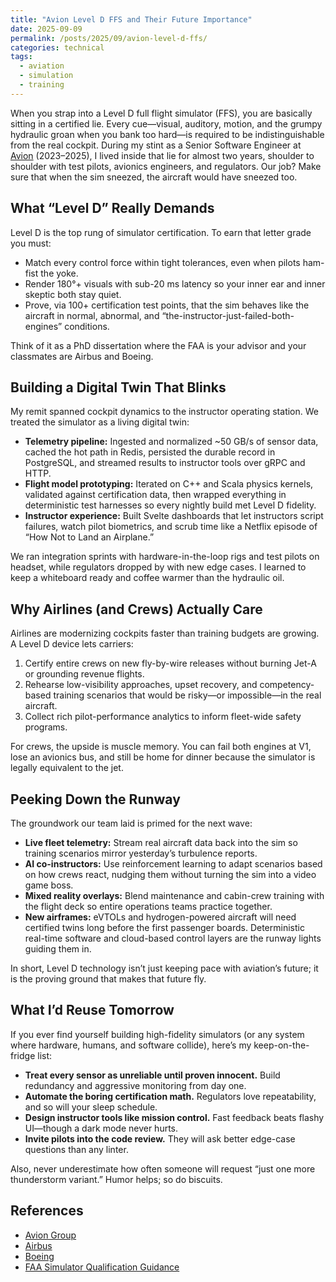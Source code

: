 ```yaml
---
title: "Avion Level D FFS and Their Future Importance"
date: 2025-09-09
permalink: /posts/2025/09/avion-level-d-ffs/
categories: technical
tags:
  - aviation
  - simulation
  - training
---
```


When you strap into a Level D full flight simulator (FFS), you are basically sitting in a certified lie. Every cue—visual, auditory, motion, and the grumpy hydraulic groan when you bank too hard—is required to be indistinguishable from the real cockpit. During my stint as a Senior Software Engineer at [Avion](https://www.aviongroup.aero) (2023–2025), I lived inside that lie for almost two years, shoulder to shoulder with test pilots, avionics engineers, and regulators. Our job? Make sure that when the sim sneezed, the aircraft would have sneezed too.

## What “Level D” Really Demands

Level D is the top rung of simulator certification. To earn that letter grade you must:

- Match every control force within tight tolerances, even when pilots ham-fist the yoke.
- Render 180°+ visuals with sub-20 ms latency so your inner ear and inner skeptic both stay quiet.
- Prove, via 100+ certification test points, that the sim behaves like the aircraft in normal, abnormal, and “the-instructor-just-failed-both-engines” conditions.

Think of it as a PhD dissertation where the FAA is your advisor and your classmates are Airbus and Boeing.

## Building a Digital Twin That Blinks

My remit spanned cockpit dynamics to the instructor operating station. We treated the simulator as a living digital twin:

- **Telemetry pipeline:** Ingested and normalized ~50 GB/s of sensor data, cached the hot path in Redis, persisted the durable record in PostgreSQL, and streamed results to instructor tools over gRPC and HTTP.
- **Flight model prototyping:** Iterated on C++ and Scala physics kernels, validated against certification data, then wrapped everything in deterministic test harnesses so every nightly build met Level D fidelity.
- **Instructor experience:** Built Svelte dashboards that let instructors script failures, watch pilot biometrics, and scrub time like a Netflix episode of “How Not to Land an Airplane.”

We ran integration sprints with hardware-in-the-loop rigs and test pilots on headset, while regulators dropped by with new edge cases. I learned to keep a whiteboard ready and coffee warmer than the hydraulic oil.

## Why Airlines (and Crews) Actually Care

Airlines are modernizing cockpits faster than training budgets are growing. A Level D device lets carriers:

1. Certify entire crews on new fly-by-wire releases without burning Jet-A or grounding revenue flights.
2. Rehearse low-visibility approaches, upset recovery, and competency-based training scenarios that would be risky—or impossible—in the real aircraft.
3. Collect rich pilot-performance analytics to inform fleet-wide safety programs.

For crews, the upside is muscle memory. You can fail both engines at V1, lose an avionics bus, and still be home for dinner because the simulator is legally equivalent to the jet.

## Peeking Down the Runway

The groundwork our team laid is primed for the next wave:

- **Live fleet telemetry:** Stream real aircraft data back into the sim so training scenarios mirror yesterday’s turbulence reports.
- **AI co-instructors:** Use reinforcement learning to adapt scenarios based on how crews react, nudging them without turning the sim into a video game boss.
- **Mixed reality overlays:** Blend maintenance and cabin-crew training with the flight deck so entire operations teams practice together.
- **New airframes:** eVTOLs and hydrogen-powered aircraft will need certified twins long before the first passenger boards. Deterministic real-time software and cloud-based control layers are the runway lights guiding them in.

In short, Level D technology isn’t just keeping pace with aviation’s future; it is the proving ground that makes that future fly.

## What I’d Reuse Tomorrow

If you ever find yourself building high-fidelity simulators (or any system where hardware, humans, and software collide), here’s my keep-on-the-fridge list:

- **Treat every sensor as unreliable until proven innocent.** Build redundancy and aggressive monitoring from day one.
- **Automate the boring certification math.** Regulators love repeatability, and so will your sleep schedule.
- **Design instructor tools like mission control.** Fast feedback beats flashy UI—though a dark mode never hurts.
- **Invite pilots into the code review.** They will ask better edge-case questions than any linter.

Also, never underestimate how often someone will request “just one more thunderstorm variant.” Humor helps; so do biscuits.

## References
- [Avion Group](https://www.aviongroup.aero)
- [Airbus](https://www.airbus.com)
- [Boeing](https://www.boeing.com)
- [FAA Simulator Qualification Guidance](https://www.faa.gov/documentLibrary/media/Notice/N8900_491.pdf)
